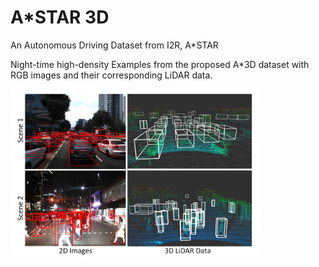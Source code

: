# A*STAR 3D
An Autonomous Driving Dataset from I2R, A*STAR

Night-time high-density Examples from the proposed A*3D dataset with RGB images and their corresponding LiDAR data. 

<img src="images/Example.png" width="400"/>
